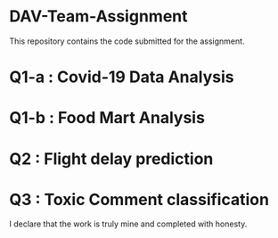 # DAV-Team-Assignment
This repository contains the code submitted for the assignment.

# Q1-a : Covid-19 Data Analysis
# Q1-b : Food Mart Analysis
# Q2   : Flight delay prediction
# Q3   : Toxic Comment classification

I declare that the work is truly mine and completed with honesty.
